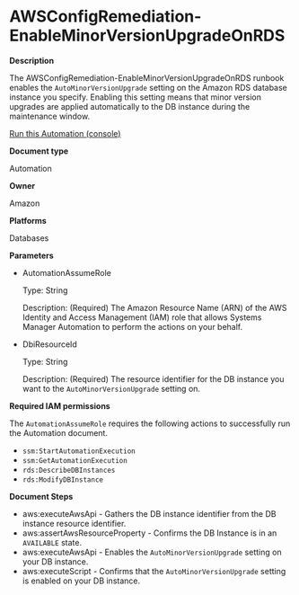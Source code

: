 # AWSConfigRemediation\-EnableMinorVersionUpgradeOnRDS<a name="automation-aws-enable-rds-minor-version"></a>

**Description**

The AWSConfigRemediation\-EnableMinorVersionUpgradeOnRDS runbook enables the `AutoMinorVersionUpgrade` setting on the Amazon RDS database instance you specify\. Enabling this setting means that minor version upgrades are applied automatically to the DB instance during the maintenance window\.

[Run this Automation \(console\)](https://console.aws.amazon.com/systems-manager/automation/execute/AWSConfigRemediation-EnableMinorVersionUpgradeOnRDS)

**Document type**

Automation

**Owner**

Amazon

**Platforms**

Databases

**Parameters**
+ AutomationAssumeRole

  Type: String

  Description: \(Required\) The Amazon Resource Name \(ARN\) of the AWS Identity and Access Management \(IAM\) role that allows Systems Manager Automation to perform the actions on your behalf\.
+ DbiResourceId

  Type: String

  Description: \(Required\) The resource identifier for the DB instance you want to the `AutoMinorVersionUpgrade` setting on\.

**Required IAM permissions**

The `AutomationAssumeRole` requires the following actions to successfully run the Automation document\.
+ `ssm:StartAutomationExecution`
+ `ssm:GetAutomationExecution`
+ `rds:DescribeDBInstances`
+ `rds:ModifyDBInstance`

**Document Steps**
+ aws:executeAwsApi \- Gathers the DB instance identifier from the DB instance resource identifier\.
+ aws:assertAwsResourceProperty \- Confirms the DB Instance is in an `AVAILABLE` state\.
+ aws:executeAwsApi \- Enables the `AutoMinorVersionUpgrade` setting on your DB instance\.
+ aws:executeScript \- Confirms that the `AutoMinorVersionUpgrade` setting is enabled on your DB instance\.